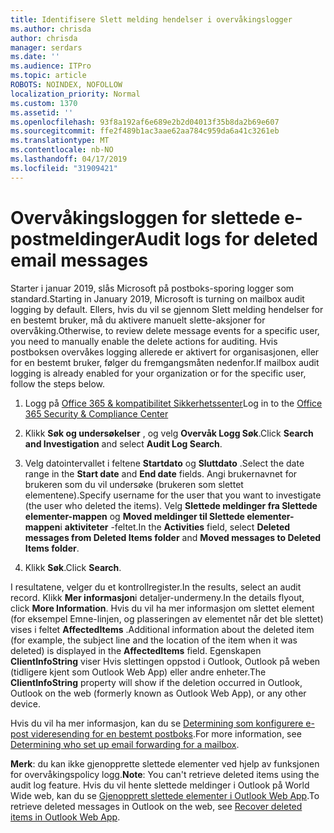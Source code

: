 ```yaml
---
title: Identifisere Slett melding hendelser i overvåkingslogger
ms.author: chrisda
author: chrisda
manager: serdars
ms.date: ''
ms.audience: ITPro
ms.topic: article
ROBOTS: NOINDEX, NOFOLLOW
localization_priority: Normal
ms.custom: 1370
ms.assetid: ''
ms.openlocfilehash: 93f8a192af6e689e2b2d04013f35b8da2b69e607
ms.sourcegitcommit: ffe2f489b1ac3aae62aa784c959da6a41c3261eb
ms.translationtype: MT
ms.contentlocale: nb-NO
ms.lasthandoff: 04/17/2019
ms.locfileid: "31909421"
---
```

# <a name="audit-logs-for-deleted-email-messages"></a><span data-ttu-id="f689e-102">Overvåkingsloggen for slettede e-postmeldinger</span><span class="sxs-lookup"><span data-stu-id="f689e-102">Audit logs for deleted email messages</span></span>

<span data-ttu-id="f689e-103">Starter i januar 2019, slås Microsoft på postboks-sporing logger som standard.</span><span class="sxs-lookup"><span data-stu-id="f689e-103">Starting in January 2019, Microsoft is turning on mailbox audit logging by default.</span></span> <span data-ttu-id="f689e-104">Ellers, hvis du vil se gjennom Slett melding hendelser for en bestemt bruker, må du aktivere manuelt slette-aksjoner for overvåking.</span><span class="sxs-lookup"><span data-stu-id="f689e-104">Otherwise, to review delete message events for a specific user, you need to manually enable the delete actions for auditing.</span></span> <span data-ttu-id="f689e-105">Hvis postboksen overvåkes logging allerede er aktivert for organisasjonen, eller for en bestemt bruker, følger du fremgangsmåten nedenfor.</span><span class="sxs-lookup"><span data-stu-id="f689e-105">If mailbox audit logging is already enabled for your organization or for the specific user, follow the steps below.</span></span>

1. <span data-ttu-id="f689e-106">Logg på [Office 365 & kompatibilitet Sikkerhetssenter](https://protection.office.com/)</span><span class="sxs-lookup"><span data-stu-id="f689e-106">Log in to the [Office 365 Security & Compliance Center](https://protection.office.com/)</span></span>

2. <span data-ttu-id="f689e-107">Klikk **Søk og undersøkelser** , og velg **Overvåk Logg Søk**.</span><span class="sxs-lookup"><span data-stu-id="f689e-107">Click **Search and Investigation** and select **Audit Log Search**.</span></span>

3. <span data-ttu-id="f689e-108">Velg datointervallet i feltene **Startdato** og **Sluttdato** .</span><span class="sxs-lookup"><span data-stu-id="f689e-108">Select the date range in the **Start date** and **End date** fields.</span></span> <span data-ttu-id="f689e-109">Angi brukernavnet for brukeren som du vil undersøke (brukeren som slettet elementene).</span><span class="sxs-lookup"><span data-stu-id="f689e-109">Specify username for the user that you want to investigate (the user who deleted the items).</span></span> <span data-ttu-id="f689e-110">Velg **Slettede meldinger fra Slettede elementer-mappen** og **Moved meldinger til Slettede elementer-mappen**i **aktiviteter** -feltet.</span><span class="sxs-lookup"><span data-stu-id="f689e-110">In the **Activities** field, select **Deleted messages from Deleted Items folder** and **Moved messages to Deleted Items folder**.</span></span>

4. <span data-ttu-id="f689e-111">Klikk **Søk**.</span><span class="sxs-lookup"><span data-stu-id="f689e-111">Click **Search**.</span></span>

<span data-ttu-id="f689e-112">I resultatene, velger du et kontrollregister.</span><span class="sxs-lookup"><span data-stu-id="f689e-112">In the results, select an audit record.</span></span> <span data-ttu-id="f689e-113">Klikk **Mer informasjon**i detaljer-undermeny.</span><span class="sxs-lookup"><span data-stu-id="f689e-113">In the details flyout, click **More Information**.</span></span> <span data-ttu-id="f689e-114">Hvis du vil ha mer informasjon om slettet element (for eksempel Emne-linjen, og plasseringen av elementet når det ble slettet) vises i feltet **AffectedItems** .</span><span class="sxs-lookup"><span data-stu-id="f689e-114">Additional information about the deleted item (for example, the subject line and the location of the item when it was deleted) is displayed in the **AffectedItems** field.</span></span> <span data-ttu-id="f689e-115">Egenskapen **ClientInfoString** viser Hvis slettingen oppstod i Outlook, Outlook på weben (tidligere kjent som Outlook Web App) eller andre enheter.</span><span class="sxs-lookup"><span data-stu-id="f689e-115">The **ClientInfoString** property will show if the deletion occurred in Outlook, Outlook on the web (formerly known as Outlook Web App), or any other device.</span></span>

<span data-ttu-id="f689e-116">Hvis du vil ha mer informasjon, kan du se [Determining som konfigurere e-post videresending for en bestemt postboks](https://docs.microsoft.com/office365/securitycompliance/auditing-troubleshooting-scenarios#determining-if-a-user-deleted-email-items).</span><span class="sxs-lookup"><span data-stu-id="f689e-116">For more information, see [Determining who set up email forwarding for a mailbox](https://docs.microsoft.com/office365/securitycompliance/auditing-troubleshooting-scenarios#determining-if-a-user-deleted-email-items).</span></span>

<span data-ttu-id="f689e-117">**Merk**: du kan ikke gjenopprette slettede elementer ved hjelp av funksjonen for overvåkingspolicy logg.</span><span class="sxs-lookup"><span data-stu-id="f689e-117">**Note**: You can't retrieve deleted items using the audit log feature.</span></span> <span data-ttu-id="f689e-118">Hvis du vil hente slettede meldinger i Outlook på World Wide web, kan du se [Gjenopprett slettede elementer i Outlook Web App](https://support.office.com/article/C3D8FC15-EEEF-4F1C-81DF-E27964B7EDD4).</span><span class="sxs-lookup"><span data-stu-id="f689e-118">To retrieve deleted messages in Outlook on the web, see [Recover deleted items in Outlook Web App](https://support.office.com/article/C3D8FC15-EEEF-4F1C-81DF-E27964B7EDD4).</span></span>
